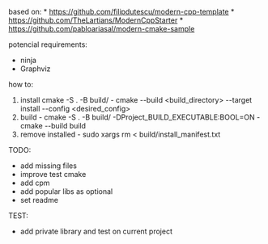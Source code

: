 based on:
    * https://github.com/filipdutescu/modern-cpp-template
    * https://github.com/TheLartians/ModernCppStarter
    * https://github.com/pabloariasal/modern-cmake-sample

potencial requirements:
- ninja
- Graphviz 

how to:
  1. install
    cmake -S . -B build/ 
    - cmake --build <build_directory> --target install --config <desired_config>
  2. build
    - cmake -S . -B build/  -DProject_BUILD_EXECUTABLE:BOOL=ON
    - cmake --build build
  3. remove installed
    - sudo xargs rm < build/install_manifest.txt


TODO:
  * add missing files 
  * improve test cmake
  * add cpm
  * add popular libs as optional
  * set readme

TEST:
  * add private library and test on current project